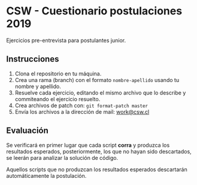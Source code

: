 # CSW - Cuestionario postulaciones 2019

Ejercicios pre-entrevista para postulantes junior.

## Instrucciones

1. Clona el repositorio en tu máquina.
3. Crea una rama (branch) con el formato `nombre-apellido` usando tu nombre
   y apellido.
4. Resuelve cada ejercicio, editando el mismo archivo que lo describe y
   commiteando el ejercicio resuelto.
5. Crea archivos de patch con:
```git format-patch master```
6. Envía los archivos a la dirección de mail: work@csw.cl

## Evaluación

Se verificará en primer lugar que cada script **corra** y produzca los resultados esperados, posteriormente, los que no hayan sido descartados, se leerán para analizar la solución de código.

Aquellos scripts que no produzcan los resultados esperados descartarán automáticamente la postulación.

